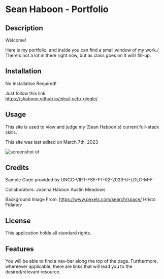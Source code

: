 # Sean Haboon - Portfolio

## Description

Welcome!

Here is my portfolio, and inside you can find a small window of my work./
There's not a lot in there right now, but as class goes on it will/ fill-up.

## Installation

No Installation Required!

Just follow this link\
https://shaboon.github.io/ideal-octo-giggle/

## Usage

This site is used to view and judge my (Sean Haboon's) current full-stack skills.

This site was last edited on March 7th, 2023

![screenshot of](assets/images/sitescreenshot.png)

## Credits

Sample Code provided by UNCC-VIRT-FSF-FT-02-2023-U-LOLC-M-F

Collaborators:
Joanna Haboon
Austin Meadows

Background Image From:
https://www.pexels.com/search/space/
Hristo Fidanov

## License

This application holds all standard rights.

## Features

You will be able to find a nav-bar along the top of the page. Furthermore, whereever applicable, there are links that will lead you to the desired/relevant resource.